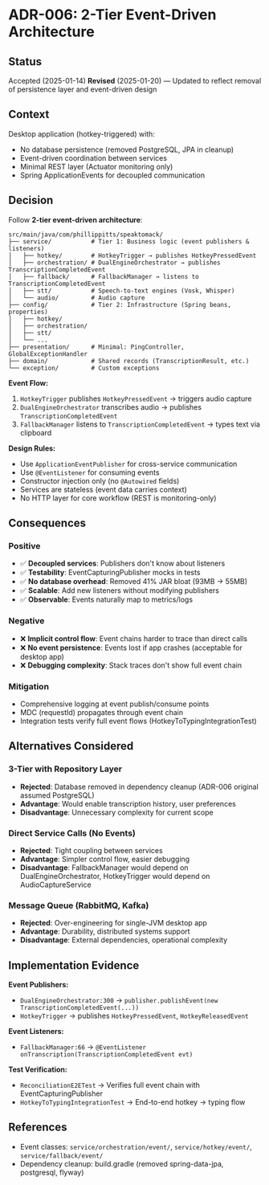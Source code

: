 # ADR-006: 2-Tier Event-Driven Architecture

## Status
Accepted (2025-01-14)
**Revised** (2025-01-20) — Updated to reflect removal of persistence layer and event-driven design

## Context
Desktop application (hotkey-triggered) with:
- No database persistence (removed PostgreSQL, JPA in cleanup)
- Event-driven coordination between services
- Minimal REST layer (Actuator monitoring only)
- Spring ApplicationEvents for decoupled communication

## Decision
Follow **2-tier event-driven architecture**:

```
src/main/java/com/phillippitts/speaktomack/
├── service/           # Tier 1: Business logic (event publishers & listeners)
│   ├── hotkey/        # HotkeyTrigger → publishes HotkeyPressedEvent
│   ├── orchestration/ # DualEngineOrchestrator → publishes TranscriptionCompletedEvent
│   ├── fallback/      # FallbackManager → listens to TranscriptionCompletedEvent
│   ├── stt/           # Speech-to-text engines (Vosk, Whisper)
│   └── audio/         # Audio capture
├── config/            # Tier 2: Infrastructure (Spring beans, properties)
│   ├── hotkey/
│   ├── orchestration/
│   ├── stt/
│   └── ...
├── presentation/      # Minimal: PingController, GlobalExceptionHandler
├── domain/            # Shared records (TranscriptionResult, etc.)
└── exception/         # Custom exceptions
```

**Event Flow:**
1. `HotkeyTrigger` publishes `HotkeyPressedEvent` → triggers audio capture
2. `DualEngineOrchestrator` transcribes audio → publishes `TranscriptionCompletedEvent`
3. `FallbackManager` listens to `TranscriptionCompletedEvent` → types text via clipboard

**Design Rules:**
- Use `ApplicationEventPublisher` for cross-service communication
- Use `@EventListener` for consuming events
- Constructor injection only (no `@Autowired` fields)
- Services are stateless (event data carries context)
- No HTTP layer for core workflow (REST is monitoring-only)

## Consequences

### Positive
- ✅ **Decoupled services**: Publishers don't know about listeners
- ✅ **Testability**: EventCapturingPublisher mocks in tests
- ✅ **No database overhead**: Removed 41% JAR bloat (93MB → 55MB)
- ✅ **Scalable**: Add new listeners without modifying publishers
- ✅ **Observable**: Events naturally map to metrics/logs

### Negative
- ❌ **Implicit control flow**: Event chains harder to trace than direct calls
- ❌ **No event persistence**: Events lost if app crashes (acceptable for desktop app)
- ❌ **Debugging complexity**: Stack traces don't show full event chain

### Mitigation
- Comprehensive logging at event publish/consume points
- MDC (requestId) propagates through event chain
- Integration tests verify full event flows (HotkeyToTypingIntegrationTest)

## Alternatives Considered

### 3-Tier with Repository Layer
- **Rejected**: Database removed in dependency cleanup (ADR-006 original assumed PostgreSQL)
- **Advantage**: Would enable transcription history, user preferences
- **Disadvantage**: Unnecessary complexity for current scope

### Direct Service Calls (No Events)
- **Rejected**: Tight coupling between services
- **Advantage**: Simpler control flow, easier debugging
- **Disadvantage**: FallbackManager would depend on DualEngineOrchestrator, HotkeyTrigger would depend on AudioCaptureService

### Message Queue (RabbitMQ, Kafka)
- **Rejected**: Over-engineering for single-JVM desktop app
- **Advantage**: Durability, distributed systems support
- **Disadvantage**: External dependencies, operational complexity

## Implementation Evidence
**Event Publishers:**
- `DualEngineOrchestrator:300` → `publisher.publishEvent(new TranscriptionCompletedEvent(...))`
- `HotkeyTrigger` → publishes `HotkeyPressedEvent`, `HotkeyReleasedEvent`

**Event Listeners:**
- `FallbackManager:66` → `@EventListener onTranscription(TranscriptionCompletedEvent evt)`

**Test Verification:**
- `ReconciliationE2ETest` → Verifies full event chain with EventCapturingPublisher
- `HotkeyToTypingIntegrationTest` → End-to-end hotkey → typing flow

## References
- Event classes: `service/orchestration/event/`, `service/hotkey/event/`, `service/fallback/event/`
- Dependency cleanup: build.gradle (removed spring-data-jpa, postgresql, flyway)
